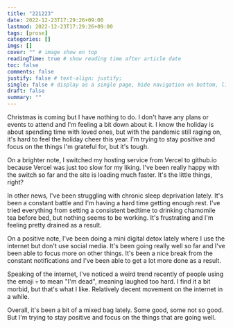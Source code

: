 ```yaml
---
title: "221223"
date: 2022-12-23T17:29:26+09:00
lastmod: 2022-12-23T17:29:26+09:00
tags: [prose]
categories: []
imgs: []
cover: "" # image show on top
readingTime: true # show reading time after article date
toc: false
comments: false
justify: false # text-align: justify;
single: false # display as a single page, hide navigation on bottom, like as about page.
draft: false
summary: ""
---
```


Christmas is coming but I have nothing to do. I don't have any plans or events to attend and I'm feeling a bit down about it. I know the holiday is about spending time with loved ones, but with the pandemic still raging on, it's hard to feel the holiday cheer this year. I'm trying to stay positive and focus on the things I'm grateful for, but it's tough.

On a brighter note, I switched my hosting service from Vercel to github.io because Vercel was just too slow for my liking. I've been really happy with the switch so far and the site is loading much faster. It's the little things, right?

In other news, I've been struggling with chronic sleep deprivation lately. It's been a constant battle and I'm having a hard time getting enough rest. I've tried everything from setting a consistent bedtime to drinking chamomile tea before bed, but nothing seems to be working. It's frustrating and I'm feeling pretty drained as a result.

On a positive note, I've been doing a mini digital detox lately where I use the internet but don't use social media. It's been going really well so far and I've been able to focus more on other things. It's been a nice break from the constant notifications and I've been able to get a lot more done as a result.


Speaking of the internet, I've noticed a weird trend recently of people using the emoji 💀 to mean "I'm dead", meaning laughed too hard. I find it a bit morbid, but that's what I like. Relatively decent movement on the internet in a while.

Overall, it's been a bit of a mixed bag lately. Some good, some not so good. But I'm trying to stay positive and focus on the things that are going well.